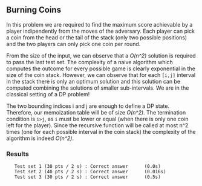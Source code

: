 ## Burning Coins
In this problem we are required to find the maximum score achievable by a player indipendently from the moves of the adversary. Each player can pick a coin from the head or the tail of the stack (only two possible positions) and the two players can only pick one coin per round.

From the size of the input, we can observe that a *O(n^2)* solution is required to pass the last test set. The complexity of a naive algorithm which computes the outcome for every possible game is clearly exponential in the size of the coin stack. However, we can observe that for each `[i,j]` interval in the stack there is only an optimum solution and this solution can be computed combining the solutions of smaller sub-intervals. We are in the classical setting of a DP problem!

The two bounding indices i and j are enough to define a DP state. Therefore, our memoization table will be of size *O(n^2)*. The termination condition is `i>j`, as `i` must be lower or equal (when there is only one coin left for the player). Since the recursive function will be called at most n^2 times (one for each possible interval in the coin stack) the complexity of the algorithm is indeed *O(n^2)*.  

### Results
```
   Test set 1 (30 pts / 2 s) : Correct answer      (0.0s)
   Test set 2 (40 pts / 2 s) : Correct answer      (0.016s)
   Test set 3 (30 pts / 2 s) : Correct answer      (0.5s)
```
